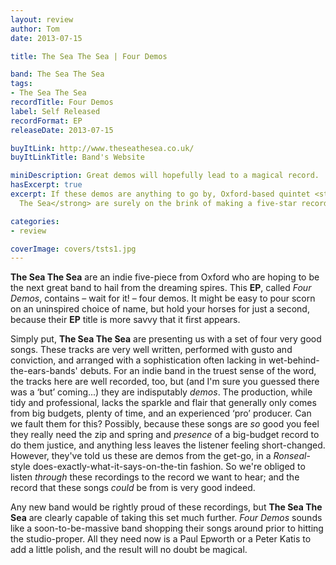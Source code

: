 ```yaml
---
layout: review
author: Tom
date: 2013-07-15

title: The Sea The Sea | Four Demos

band: The Sea The Sea
tags:
- The Sea The Sea
recordTitle: Four Demos
label: Self Released
recordFormat: EP
releaseDate: 2013-07-15

buyItLink: http://www.theseathesea.co.uk/
buyItLinkTitle: Band's Website

miniDescription: Great demos will hopefully lead to a magical record. 
hasExcerpt: true
excerpt: If these demos are anything to go by, Oxford-based quintet <strong>The Sea
  The Sea</strong> are surely on the brink of making a five-star record.

categories:
- review

coverImage: covers/tsts1.jpg
---
```


**The Sea The Sea** are an indie five-piece from Oxford who are hoping to be the next great band to hail from the dreaming spires. This **EP**, called *Four Demos*, contains – wait for it! – four demos. It might be easy to pour scorn on an uninspired choice of name, but hold your horses for just a second, because their **EP** title is more savvy that it first appears.

Simply put, **The Sea The Sea** are presenting us with a set of four very good songs. These tracks are very well written, performed with gusto and conviction, and arranged with a sophistication often lacking in wet-behind-the-ears-bands' debuts. For an indie band in the truest sense of the word, the tracks here are well recorded, too, but (and I'm sure you guessed there was a ‘but’ coming...) they are indisputably _demos_. The production, while tidy and professional, lacks the sparkle and flair that generally only comes from big budgets, plenty of time, and an experienced ‘pro’ producer. Can we fault them for this? Possibly, because these songs are _so_ good you feel they really need the zip and spring and _presence_ of a big-budget record to do them justice, and anything less leaves the listener feeling short-changed. However, they've told us these are demos from the get-go, in a *Ronseal*-style does-exactly-what-it-says-on-the-tin fashion. So we're obliged to listen _through_ these recordings to the record we want to hear; and the record that these songs _could_ be from is very good indeed.

Any new band would be rightly proud of these recordings, but **The Sea The Sea** are clearly capable of taking this set much further. *Four Demos* sounds like a soon-to-be-massive band shopping their songs around prior to hitting the studio-proper. All they need now is a Paul Epworth or a Peter Katis to add a little polish, and the result will no doubt be magical.


